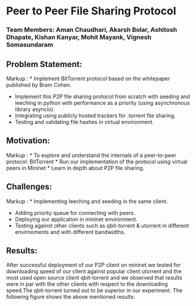 # Peer to Peer File Sharing Protocol

### Team Members: Aman Chaudhari, Akarsh Bolar, Ashitosh Dhapate, Kishan Kanyar, Mohit Mayank, Vignesh Somasundaram

## Problem Statement:

Markup : * Implement BitTorrent protocol based on the whitepaper published by Bram Cohen.
* Implement this P2P file sharing protocol from scratch with seeding and leeching in python with performance as a priority (using asynchronous library asyncio).
* Integrating using publicly hosted trackers for .torrent file sharing.
* Testing and validating file hashes in virtual environment.

## Motivation:

Markup : * To explore and understand the internals of a peer-to-peer protocol: BitTorrent
         * Run our implementation of the protocol using virtual peers in Mininet
         * Learn in depth about P2P file sharing.

## Challenges:

Markup : * Implementing leeching and seeding in the same client.
* Adding priority queue for connecting with peers.
* Deploying our application in mininet environment.
* Testing against other clients such as qbit-torrent & utorrent in different envirnoments and with different bandwidths.

## Results:

After successful deployment of our P2P client on mininet we tested for downloading speed of our client against popular client utorrent and the most used open source client qbit-torrent and we observed that results were in par with the other clients with respect to the downloading speed.The qbit-torrent turned out to be superior in our experiment. The following figure shows the above mentioned results:

